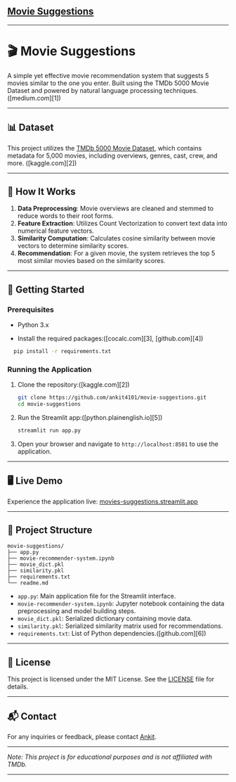 ## [Movie Suggestions](https://www.google.com/maps/search/https%3A%2F%2Fgithub.com%2Fankit4101%2Fmovie-suggestions)

---

# 🎬 Movie Suggestions

A simple yet effective movie recommendation system that suggests 5 movies similar to the one you enter. Built using the TMDb 5000 Movie Dataset and powered by natural language processing techniques.([medium.com][1])

---

## 📊 Dataset

This project utilizes the [TMDb 5000 Movie Dataset](https://www.kaggle.com/datasets/tmdb/tmdb-movie-metadata), which contains metadata for 5,000 movies, including overviews, genres, cast, crew, and more. ([kaggle.com][2])

---

## 🧠 How It Works

1. **Data Preprocessing**: Movie overviews are cleaned and stemmed to reduce words to their root forms.
2. **Feature Extraction**: Utilizes Count Vectorization to convert text data into numerical feature vectors.
3. **Similarity Computation**: Calculates cosine similarity between movie vectors to determine similarity scores.
4. **Recommendation**: For a given movie, the system retrieves the top 5 most similar movies based on the similarity scores.

---

## 🚀 Getting Started

### Prerequisites

* Python 3.x

* Install the required packages:([cocalc.com][3], [github.com][4])

```bash
  pip install -r requirements.txt
```



### Running the Application

1. Clone the repository:([kaggle.com][2])

   ```bash
   git clone https://github.com/ankit4101/movie-suggestions.git
   cd movie-suggestions
   ```



2. Run the Streamlit app:([python.plainenglish.io][5])

   ```bash
   streamlit run app.py
   ```



3. Open your browser and navigate to `http://localhost:8501` to use the application.

---

## 🖥️ Live Demo

Experience the application live: [movies-suggestions.streamlit.app](https://movies-suggestions.streamlit.app)

---

## 📁 Project Structure

```plaintext
movie-suggestions/
├── app.py
├── movie-recommender-system.ipynb
├── movie_dict.pkl
├── similarity.pkl
├── requirements.txt
└── readme.md
```



* `app.py`: Main application file for the Streamlit interface.
* `movie-recommender-system.ipynb`: Jupyter notebook containing the data preprocessing and model building steps.
* `movie_dict.pkl`: Serialized dictionary containing movie data.
* `similarity.pkl`: Serialized similarity matrix used for recommendations.
* `requirements.txt`: List of Python dependencies.([github.com][6])

---

## 📄 License

This project is licensed under the MIT License. See the [LICENSE](LICENSE) file for details.

---

## 📬 Contact

For any inquiries or feedback, please contact [Ankit](https://github.com/ankit4101).

---

*Note: This project is for educational purposes and is not affiliated with TMDb.*

---
